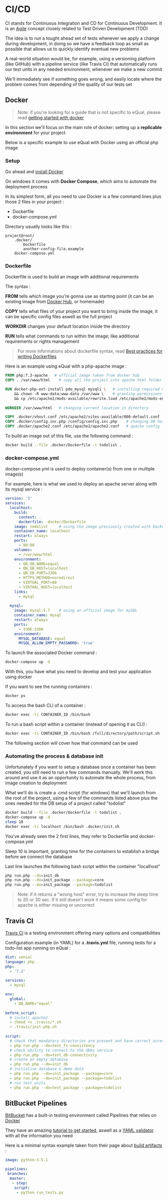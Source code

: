 # CI/CD 

CI stands for Continuous Integration and CD for Continuous Development. It is an [Agile](https://www.agilealliance.org/agile101/the-agile-manifesto/) concept closely related to Test Driven Development (TDD)

The idea is to run a tought ahead set of tests whenever we apply a change during development, in doing so we have a feedback loop as small as possible that allows us to quickly identify eventual new problems

A real-world situation would be, for example, using a versioning platform (like GitHub) with a pipeline service (like Travis CI) that automatically runs our test units in any needed environment, whenever we make a new commit

We'll immediately see if something goes wrong, and easily locate where the problem comes from depending of the quality of our tests set



## Docker

> Note: if you're looking for a guide that is not specific to eQual, please read [getting started with docker](https://docs.docker.com/get-started/)

In this section we'll focus on the main role of docker: setting up a **replicable environment** for your project

Below is a specific example to use eQual with Docker using an official php image

### Setup

Go ahead and [install Docker](https://docs.docker.com/get-docker/)

On windows it comes with **Docker Compose**, which aims to automate the deployment process

In its simplest form, all you need to use Docker is a few command lines plus those 2 files in your project :

- Dockerfile
- docker-compose.yml

Directory usually looks like this :

```
project@root/
	.docker/
 		Dockerfile
 		another-config-file.example
	docker-compose.yml
```

### Dockerfile

Dockerfile is used to build an image with additional requirements

The syntax :

**FROM** tells which image you're gonna use as starting point (it can be an existing image from [Docker Hub](https://hub.docker.com/search?q=&type=image), or homemade)

**COPY** tells what files of your project you want to bring inside the image, it can be specific config files aswell as the full project

**WORKDIR** changes your default location inside the directory

**RUN** tells what commands to run within the image; like additional requirements or rights management

> For more informations about dockerfile syntax, read [Best practices for writing Dockerfiles](https://docs.docker.com/develop/develop-images/dockerfile_best-practices/)

Here is an example using eQual with a php-apache image : 

```dockerfile
FROM php:7.3-apache   # official image taken from docker hub
COPY . /var/www/html	# copy all the project into apache html folder (must be at project's root)

RUN docker-php-ext-install pdo_mysql mysqli \	# installing required mysql service
    && chown -R www-data:www-data /var/www \ 	# granting permissions in apache folder
    && cp /etc/apache2/mods-available/rewrite.load /etc/apache2/mods-enabled/	# apache config
    
WORKDIR /var/www/html	# changing current location in directory

COPY .docker/vhost.conf /etc/apache2/sites-available/000-default.conf	# custom apache vhost
COPY .docker/config.inc.php /config/config.inc.php	  # changing DB host to "mysql"
COPY .docker/apache2.conf /etc/apache2/apache2.conf	  # apache config
```

To build an image out of this file, use the following command :

```bash
docker build --file .docker/Dockerfile -t todolist .
```

### docker-compose.yml

docker-compose.yml is used to deploy container(s) from one or multiple image(s)

For example, here is what we used to deploy an apache server along with its mysql service :

```yaml
version: '3'
services:
  localhost:
    build:
      context: .
      dockerfile: .docker/Dockerfile
    image: todolist		# using the image previously created with Dockerfile
    container_name: localhost
    restart: always
    ports:
      - 80:80
    volumes:
      - /var/www/html
    environment:
      - QN_DB_NAME=equal
      - QN_DB_HOST=localhost
      - QN_DB_PORT=3306
      - HTTPS_METHOD=noredirect
      - VIRTUAL_PORT=80
      - VIRTUAL_HOST=localhost
    links:
      - mysql
    
  mysql:
    image: mysql:5.7	# using an official image for mySQL
    container_name: mysql
    restart: always
    ports:
      - 3306:3306
    environment:
      MYSQL_DATABASE: equal
      MYSQL_ALLOW_EMPTY_PASSWORD: 'true'
```

To launch the associated Docker command :

```bash
docker-compose up -d
```

With this, you have what you need to develop and test your application using docker

If you want to see the running containers :

```bash 
docker ps
```

To access the bash CLI of a container :

```bash
docker exec -ti CONTAINER_ID /bin/bash
```

To run a bash script within a container (instead of opening it as CLI) :

```bash
docker exec -ti CONTAINER_ID /bin/bash /full/directory/path/script.sh
```

The following section will cover how that command can be used

### Automating the process & database init

Unfortunately if you want to setup a database once a container has been created, you still need to run a few commands manually. We'll work this around and use it as an opportunity to automate the whole process, from image creation to deployment

What we'll do is create a .cmd script (for windows) that we'll launch from the root of the project, using a few of the commands listed above plus the ones needed for the DB setup of a project called "todolist"

```bash
docker build --file .docker/Dockerfile -t todolist .
docker-compose up -d
sleep 10
docker exec -ti localhost /bin/bash .docker/init.sh
```

You've already seen the 2 first lines, they refer to Dockerfile and docker-compose.yml

Sleep 10 is important, granting time for the containers to establish a bridge before we connect the database

Last line launches the following bash script within the container "localhost"

```bash
php run.php --do=init_db
php run.php --do=init_package --package=core
php run.php --do=init_package --package=todolist
```

> Note: if it returns a "wrong host" error, try to increase the sleep time to 20 or 30 sec. If it still doesn't work it means some config for apache is either missing or uncorrect



## Travis CI

[Travis CI](https://docs.travis-ci.com/) is a testing environment offering many options and compatibilities

Configuration example (in YAML) for a **.travis.yml** file, running tests for a todo-list app running on eQual :

```yaml
dist: xenial
language: php
php: 
  - '7.2'  
  
services:
  - mysql

env:
  global:
    - DB_NAME="equal"
    
before_script:
  # install apache2
  - chmod +x .travis/*.sh
  - .travis/init-php.sh 
  
script: 
  # check that mandatory directories are present and have correct access rights set
  - php run.php --do=test_fs-consistency
  # check ability to connect to the dbms service
  - php run.php --do=test_db-connectivity
  # create an empty database 
  - php run.php --do=init_db  
  # initialise database & demo data
  - php run.php --do=init_package --package=core
  - php run.php --do=init_package --package=todolist
  # run test units
  - php run.php --do=test_package --package=todolist
```



## BitBucket Pipelines

[BitBucket](https://bitbucket.org/) has a built-in testing environment called Pipelines that relies on [Docker](https://www.docker.com/)

They have an amazing [tutorial to get started](https://support.atlassian.com/bitbucket-cloud/docs/get-started-with-bitbucket-pipelines/), aswell as a [YAML validator](https://bitbucket-pipelines.prod.public.atl-paas.net/validator) with all the information you need

Here is a minimal syntax example taken from their page about [build artifacts](https://support.atlassian.com/bitbucket-cloud/docs/publish-and-link-your-build-artifacts/) :

```yaml
image: python:3.5.1

pipelines:
 branches:
  master:
   - step:
    script:
     - python run_tests.py
```

